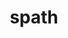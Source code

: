 ---
title: "spath"
layout: cache
categories: [package, develop]
meta: {"compilers": ["gcc@11.1.0", "gcc@11.4.0", "gcc@7.5.0", "gcc@9.4.0", "intel-oneapi-compilers@2025.1.0"], "num_specs": 40, "num_specs_by_stack": {"data-vis-sdk": 5, "e4s": 7, "e4s-neoverse-v2": 7, "e4s-neoverse_v1": 5, "e4s-oneapi": 8, "e4s-power": 2, "radiuss": 6, "root": 40}, "oss": ["ubuntu18.04", "ubuntu20.04", "ubuntu22.04"], "platforms": ["linux"], "stacks": ["data-vis-sdk", "e4s", "e4s-neoverse-v2", "e4s-neoverse_v1", "e4s-oneapi", "e4s-power", "radiuss", "root"], "targets": ["neoverse_v1", "neoverse_v2", "ppc64le", "x86_64_v3"], "versions": ["0.4.0"]}
spec_details: [{"compiler": "gcc@11.4.0", "hash": "2e22haee3mvvnwhqiho2knpnksm2zurg", "os": "ubuntu22.04", "platform": "linux", "size": "-", "stacks": ["e4s-neoverse-v2", "root"], "target": "neoverse_v2", "variants": ["build_system=cmake", "build_type=Release", "generator=make", "~ipo", "~mpi", "+shared"], "versions": ["0.4.0"]}, {"compiler": "gcc@11.4.0", "hash": "3vvl6hzqw3hl3os45zcojtgcr5xh5lqg", "os": "ubuntu22.04", "platform": "linux", "size": "-", "stacks": ["e4s", "root"], "target": "x86_64_v3", "variants": ["build_system=cmake", "build_type=Release", "generator=make", "~ipo", "+mpi", "+shared"], "versions": ["0.4.0"]}, {"compiler": "gcc@9.4.0", "hash": "4nc7gcy6jnhe3r4zs7rhf3xpiwwpfbee", "os": "ubuntu20.04", "platform": "linux", "size": "-", "stacks": ["e4s-power", "root"], "target": "ppc64le", "variants": ["build_system=cmake", "build_type=Release", "generator=make", "~ipo", "~mpi", "+shared"], "versions": ["0.4.0"]}, {"compiler": "gcc@11.4.0", "hash": "626lg5vgn5cwjtmz3kqoipwmtilunaje", "os": "ubuntu22.04", "platform": "linux", "size": "-", "stacks": ["e4s-neoverse_v1", "root"], "target": "neoverse_v1", "variants": ["build_system=cmake", "build_type=Release", "generator=make", "~ipo", "+mpi", "+shared"], "versions": ["0.4.0"]}, {"compiler": "gcc@11.4.0", "hash": "6hs4lgbnkdevbwdo7msmbq4cj7oayr3y", "os": "ubuntu22.04", "platform": "linux", "size": "-", "stacks": ["e4s-neoverse_v1", "root"], "target": "neoverse_v1", "variants": ["build_system=cmake", "build_type=Release", "generator=make", "~ipo", "~mpi", "+shared"], "versions": ["0.4.0"]}, {"compiler": "gcc@11.4.0", "hash": "6k4eqe745pmjdzrt53ia6pc3xmyqr5cu", "os": "ubuntu22.04", "platform": "linux", "size": "-", "stacks": ["e4s", "root"], "target": "x86_64_v3", "variants": ["build_system=cmake", "build_type=Release", "generator=make", "~ipo", "~mpi", "+shared"], "versions": ["0.4.0"]}, {"compiler": "gcc@11.1.0", "hash": "6lw76ophhcecnsgdq7hchjzyufikdzg4", "os": "ubuntu20.04", "platform": "linux", "size": "-", "stacks": ["data-vis-sdk", "root"], "target": "x86_64_v3", "variants": ["build_system=cmake", "build_type=Release", "generator=make", "~ipo", "~mpi", "+shared"], "versions": ["0.4.0"]}, {"compiler": "gcc@9.4.0", "hash": "6vp6lw2fygorkqz42dd6kehtif5x2klf", "os": "ubuntu20.04", "platform": "linux", "size": "-", "stacks": ["e4s-power", "root"], "target": "ppc64le", "variants": ["build_system=cmake", "build_type=Release", "generator=make", "~ipo", "+mpi", "+shared"], "versions": ["0.4.0"]}, {"compiler": "gcc@11.4.0", "hash": "72dfvwaqo3ddsm7kg7r3fgr3dq6slahu", "os": "ubuntu22.04", "platform": "linux", "size": "-", "stacks": ["e4s-neoverse-v2", "root"], "target": "neoverse_v2", "variants": ["build_system=cmake", "build_type=Release", "generator=make", "~ipo", "+mpi", "+shared"], "versions": ["0.4.0"]}, {"compiler": "gcc@11.4.0", "hash": "7d4z4badpmlyrmdjjq43qotzvhpwyqoh", "os": "ubuntu22.04", "platform": "linux", "size": "-", "stacks": ["e4s-neoverse-v2", "root"], "target": "neoverse_v2", "variants": ["build_system=cmake", "build_type=Release", "generator=make", "~ipo", "+mpi", "+shared"], "versions": ["0.4.0"]}, {"compiler": "gcc@11.4.0", "hash": "a26emdn4oen7a6lbisaimv5mgkqqpwg7", "os": "ubuntu22.04", "platform": "linux", "size": "-", "stacks": ["e4s", "root"], "target": "x86_64_v3", "variants": ["build_system=cmake", "build_type=Release", "generator=make", "~ipo", "~mpi", "+shared"], "versions": ["0.4.0"]}, {"compiler": "gcc@11.4.0", "hash": "awdx455lqlnsfnftlyz4ex5pult3nosy", "os": "ubuntu22.04", "platform": "linux", "size": "-", "stacks": ["e4s-neoverse_v1", "root"], "target": "neoverse_v1", "variants": ["build_system=cmake", "build_type=Release", "generator=make", "~ipo", "~mpi", "+shared"], "versions": ["0.4.0"]}, {"compiler": "gcc@11.4.0", "hash": "b4a4agp2euawapo2jxj56ypk3n3kocxg", "os": "ubuntu22.04", "platform": "linux", "size": "-", "stacks": ["e4s-neoverse-v2", "root"], "target": "neoverse_v2", "variants": ["build_system=cmake", "build_type=Release", "generator=make", "~ipo", "~mpi", "+shared"], "versions": ["0.4.0"]}, {"compiler": "gcc@11.4.0", "hash": "brgwwnxyunpw4hggzc3xvhg3utf3ibmx", "os": "ubuntu22.04", "platform": "linux", "size": "-", "stacks": ["e4s-neoverse-v2", "root"], "target": "neoverse_v2", "variants": ["build_system=cmake", "build_type=Release", "generator=make", "~ipo", "+mpi", "+shared"], "versions": ["0.4.0"]}, {"compiler": "intel-oneapi-compilers@2025.1.0", "hash": "bzzx5zbfpa3ao6ikxujmrju5fqluxgii", "os": "ubuntu22.04", "platform": "linux", "size": "-", "stacks": ["e4s-oneapi", "root"], "target": "x86_64_v3", "variants": ["build_system=cmake", "build_type=Release", "generator=make", "~ipo", "~mpi", "+shared"], "versions": ["0.4.0"]}, {"compiler": "intel-oneapi-compilers@2025.1.0", "hash": "hq6uab3l73hylcyainjxdqdotjeivh7v", "os": "ubuntu22.04", "platform": "linux", "size": "-", "stacks": ["e4s-oneapi", "root"], "target": "x86_64_v3", "variants": ["build_system=cmake", "build_type=Release", "generator=make", "~ipo", "+mpi", "+shared"], "versions": ["0.4.0"]}, {"compiler": "gcc@11.1.0", "hash": "i545cmq6h7vzcnmslk6aflgfczzl3avn", "os": "ubuntu20.04", "platform": "linux", "size": "-", "stacks": ["data-vis-sdk", "root"], "target": "x86_64_v3", "variants": ["build_system=cmake", "build_type=Release", "generator=make", "~ipo", "~mpi", "+shared"], "versions": ["0.4.0"]}, {"compiler": "gcc@11.4.0", "hash": "jjvtwzr7lxqmdzalssxcyiesk5rwmxva", "os": "ubuntu22.04", "platform": "linux", "size": "-", "stacks": ["e4s", "root"], "target": "x86_64_v3", "variants": ["build_system=cmake", "build_type=Release", "generator=make", "~ipo", "+mpi", "+shared"], "versions": ["0.4.0"]}, {"compiler": "gcc@11.4.0", "hash": "le6zfycxsy4vd5riu5eveoxin4g5hdji", "os": "ubuntu22.04", "platform": "linux", "size": "-", "stacks": ["e4s", "root"], "target": "x86_64_v3", "variants": ["build_system=cmake", "build_type=Release", "generator=make", "~ipo", "+mpi", "+shared"], "versions": ["0.4.0"]}, {"compiler": "gcc@7.5.0", "hash": "lmmlaorf6j3lpmgo3svbjqianrbrvfzf", "os": "ubuntu18.04", "platform": "linux", "size": "-", "stacks": ["radiuss", "root"], "target": "x86_64_v3", "variants": ["build_system=cmake", "build_type=Release", "generator=make", "~ipo", "+mpi", "+shared"], "versions": ["0.4.0"]}, {"compiler": "gcc@11.1.0", "hash": "m4o7ghxsoney7tlaxshpjppp2gatgyw2", "os": "ubuntu20.04", "platform": "linux", "size": "-", "stacks": ["data-vis-sdk", "root"], "target": "x86_64_v3", "variants": ["build_system=cmake", "build_type=Release", "generator=make", "~ipo", "~mpi", "+shared"], "versions": ["0.4.0"]}, {"compiler": "intel-oneapi-compilers@2025.1.0", "hash": "mclrgfzvazxhlgyntu5jrtzc4u6uu5je", "os": "ubuntu22.04", "platform": "linux", "size": "-", "stacks": ["e4s-oneapi", "root"], "target": "x86_64_v3", "variants": ["build_system=cmake", "build_type=Release", "generator=make", "~ipo", "~mpi", "+shared"], "versions": ["0.4.0"]}, {"compiler": "gcc@11.1.0", "hash": "mtdnoxe27ubmajzihl35nnoracxxww32", "os": "ubuntu20.04", "platform": "linux", "size": "-", "stacks": ["data-vis-sdk", "root"], "target": "x86_64_v3", "variants": ["build_system=cmake", "build_type=Release", "generator=make", "~ipo", "~mpi", "+shared"], "versions": ["0.4.0"]}, {"compiler": "intel-oneapi-compilers@2025.1.0", "hash": "mvqbf4tsr52tfxatplgqkvtl4zytu6tg", "os": "ubuntu22.04", "platform": "linux", "size": "-", "stacks": ["e4s-oneapi", "root"], "target": "x86_64_v3", "variants": ["build_system=cmake", "build_type=Release", "generator=make", "~ipo", "+mpi", "+shared"], "versions": ["0.4.0"]}, {"compiler": "gcc@11.4.0", "hash": "nvt6mps6l4d2ojmcxr7tthxbrf6i2ay2", "os": "ubuntu22.04", "platform": "linux", "size": "-", "stacks": ["e4s-neoverse_v1", "root"], "target": "neoverse_v1", "variants": ["build_system=cmake", "build_type=Release", "generator=make", "~ipo", "+mpi", "+shared"], "versions": ["0.4.0"]}, {"compiler": "intel-oneapi-compilers@2025.1.0", "hash": "ozgop5mzxpthc5vlg43ndlvwmp2ob2d3", "os": "ubuntu22.04", "platform": "linux", "size": "-", "stacks": ["e4s-oneapi", "root"], "target": "x86_64_v3", "variants": ["build_system=cmake", "build_type=Release", "generator=make", "~ipo", "+mpi", "+shared"], "versions": ["0.4.0"]}, {"compiler": "gcc@7.5.0", "hash": "pg5hmxbwxwj5bn6uydpe7bkrhte72w4i", "os": "ubuntu18.04", "platform": "linux", "size": "-", "stacks": ["radiuss", "root"], "target": "x86_64_v3", "variants": ["build_system=cmake", "build_type=Release", "generator=make", "~ipo", "+mpi", "+shared"], "versions": ["0.4.0"]}, {"compiler": "gcc@11.4.0", "hash": "teu3kfv4jxas6lwma73iuk5htkjtwlyr", "os": "ubuntu22.04", "platform": "linux", "size": "-", "stacks": ["e4s-neoverse_v1", "root"], "target": "neoverse_v1", "variants": ["build_system=cmake", "build_type=Release", "generator=make", "~ipo", "+mpi", "+shared"], "versions": ["0.4.0"]}, {"compiler": "intel-oneapi-compilers@2025.1.0", "hash": "tj2dsvcf4wgnbndg2rywc22hrvxf2x3l", "os": "ubuntu22.04", "platform": "linux", "size": "-", "stacks": ["e4s-oneapi", "root"], "target": "x86_64_v3", "variants": ["build_system=cmake", "build_type=Release", "generator=make", "~ipo", "~mpi", "+shared"], "versions": ["0.4.0"]}, {"compiler": "intel-oneapi-compilers@2025.1.0", "hash": "urs4i6we27lelo7chfwdhv5xlsf7n4ua", "os": "ubuntu22.04", "platform": "linux", "size": "-", "stacks": ["e4s-oneapi", "root"], "target": "x86_64_v3", "variants": ["build_system=cmake", "build_type=Release", "generator=make", "~ipo", "+mpi", "+shared"], "versions": ["0.4.0"]}, {"compiler": "gcc@7.5.0", "hash": "v5yknd22von6jz5xb3gab4qgpgoqgady", "os": "ubuntu18.04", "platform": "linux", "size": "-", "stacks": ["radiuss", "root"], "target": "x86_64_v3", "variants": ["build_system=cmake", "build_type=Release", "generator=make", "~ipo", "+mpi", "+shared"], "versions": ["0.4.0"]}, {"compiler": "gcc@11.4.0", "hash": "voimt64jk4bwffa7mdq7sicc7d5m6alb", "os": "ubuntu22.04", "platform": "linux", "size": "-", "stacks": ["e4s-neoverse-v2", "root"], "target": "neoverse_v2", "variants": ["build_system=cmake", "build_type=Release", "generator=make", "~ipo", "+mpi", "+shared"], "versions": ["0.4.0"]}, {"compiler": "gcc@7.5.0", "hash": "vucfn5bksowr22nakpajm4y4ab4ti3ys", "os": "ubuntu18.04", "platform": "linux", "size": "-", "stacks": ["radiuss", "root"], "target": "x86_64_v3", "variants": ["build_system=cmake", "build_type=Release", "generator=make", "~ipo", "+mpi", "+shared"], "versions": ["0.4.0"]}, {"compiler": "intel-oneapi-compilers@2025.1.0", "hash": "vyv6uci2itmm7ljniedqhehn5eisgwz5", "os": "ubuntu22.04", "platform": "linux", "size": "-", "stacks": ["e4s-oneapi", "root"], "target": "x86_64_v3", "variants": ["build_system=cmake", "build_type=Release", "generator=make", "~ipo", "~mpi", "+shared"], "versions": ["0.4.0"]}, {"compiler": "gcc@11.4.0", "hash": "wnjpfzubnvc6t2e6oqmljfkk6mbh3djk", "os": "ubuntu22.04", "platform": "linux", "size": "-", "stacks": ["e4s", "root"], "target": "x86_64_v3", "variants": ["build_system=cmake", "build_type=Release", "generator=make", "~ipo", "~mpi", "+shared"], "versions": ["0.4.0"]}, {"compiler": "gcc@7.5.0", "hash": "x63fe7s3eq63tsgz7dczdrrfkfulgxfb", "os": "ubuntu18.04", "platform": "linux", "size": "-", "stacks": ["radiuss", "root"], "target": "x86_64_v3", "variants": ["build_system=cmake", "build_type=Release", "generator=make", "~ipo", "+mpi", "+shared"], "versions": ["0.4.0"]}, {"compiler": "gcc@11.4.0", "hash": "y5phchgooas6tw24y2zjkljvgockumy3", "os": "ubuntu22.04", "platform": "linux", "size": "-", "stacks": ["e4s", "root"], "target": "x86_64_v3", "variants": ["build_system=cmake", "build_type=Release", "generator=make", "~ipo", "+mpi", "+shared"], "versions": ["0.4.0"]}, {"compiler": "gcc@7.5.0", "hash": "ynklmqskdiwigoavp6wfzu4in6bzjzhe", "os": "ubuntu18.04", "platform": "linux", "size": "-", "stacks": ["radiuss", "root"], "target": "x86_64_v3", "variants": ["build_system=cmake", "build_type=Release", "generator=make", "~ipo", "+mpi", "+shared"], "versions": ["0.4.0"]}, {"compiler": "gcc@11.4.0", "hash": "yoid4m5n2xl4eaawm7e6flh56w5bpbwx", "os": "ubuntu22.04", "platform": "linux", "size": "-", "stacks": ["e4s-neoverse-v2", "root"], "target": "neoverse_v2", "variants": ["build_system=cmake", "build_type=Release", "generator=make", "~ipo", "~mpi", "+shared"], "versions": ["0.4.0"]}, {"compiler": "gcc@11.1.0", "hash": "zze7l4c4ayqeo6alnhgjaz4uuvs5qiql", "os": "ubuntu20.04", "platform": "linux", "size": "-", "stacks": ["data-vis-sdk", "root"], "target": "x86_64_v3", "variants": ["build_system=cmake", "build_type=Release", "generator=make", "~ipo", "~mpi", "+shared"], "versions": ["0.4.0"]}]
---